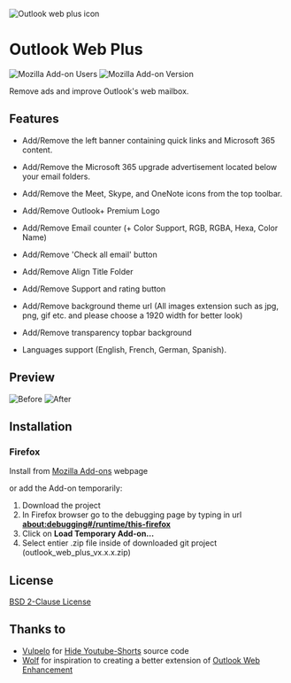 
![Outlook web plus icon](https://addons.mozilla.org/user-media/addon_icons/2789/2789916-64.png?modified=2ae24ebb)
# Outlook Web Plus

![Mozilla Add-on Users](https://img.shields.io/amo/users/outlook-web-plus?logo=Firefox&label=Firefox%20Users)
![Mozilla Add-on Version](https://img.shields.io/amo/v/outlook-web-plus?logo=Firefox&label=Version)

Remove ads and improve Outlook's web mailbox.

## Features

- Add/Remove the left banner containing quick links and Microsoft 365 content.
- Add/Remove the Microsoft 365 upgrade advertisement located below your email folders.
- Add/Remove the Meet, Skype, and OneNote icons from the top toolbar.
  
- Add/Remove Outlook+ Premium Logo
- Add/Remove Email counter (+ Color Support, RGB, RGBA, Hexa, Color Name)
- Add/Remove 'Check all email' button
- Add/Remove Align Title Folder
- Add/Remove Support and rating button
- Add/Remove background theme url (All images extension such as jpg, png, gif etc. and please choose a 1920 width for better look)
- Add/Remove transparency topbar background

- Languages support (English, French, German, Spanish).

## Preview

![Before](https://addons.mozilla.org/user-media/previews/full/289/289012.png)
![After](https://addons.mozilla.org/user-media/previews/full/289/289797.png)

## Installation

### Firefox 

Install from [Mozilla Add-ons](https://addons.mozilla.org/fr/firefox/addon/outlook-web-plus/) webpage

or add the Add-on temporarily:
1. Download the project
2. In Firefox browser go to the debugging page by typing in url <b>[about:debugging#/runtime/this-firefox](about:debugging#/runtime/this-firefox)</b>
4. Click on <b>Load Temporary Add-on...</b>
5. Select entier .zip file inside of downloaded git project (outlook_web_plus_vx.x.x.zip)

## License

[BSD 2-Clause License](https://github.com/rztprog/outlook-web-plus/blob/main/LICENSE)

## Thanks to

- [Vulpelo](https://github.com/Vulpelo) for [Hide Youtube-Shorts](https://github.com/Vulpelo/hide-youtube-shorts) source code
- [Wolf](https://addons.mozilla.org/fr/firefox/user/12495535/) for inspiration to creating a better extension of [Outlook Web Enhancement](https://addons.mozilla.org/fr/firefox/addon/outlook-web-enhancement/)
